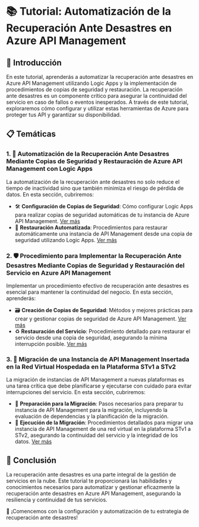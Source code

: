 # 📚 Tutorial: Automatización de la Recuperación Ante Desastres en Azure API Management

## 🌟 Introducción

En este tutorial, aprenderás a automatizar la recuperación ante desastres en Azure API Management utilizando Logic Apps y la implementación de procedimientos de copias de seguridad y restauración. La recuperación ante desastres es un componente crítico para asegurar la continuidad del servicio en caso de fallos o eventos inesperados. A través de este tutorial, exploraremos cómo configurar y utilizar estas herramientas de Azure para proteger tus API y garantizar su disponibilidad.

## 📋 Temáticas

### 1. 🤖 Automatización de la Recuperación Ante Desastres Mediante Copias de Seguridad y Restauración de Azure API Management con Logic Apps

La automatización de la recuperación ante desastres no solo reduce el tiempo de inactividad sino que también minimiza el riesgo de pérdida de datos. En esta sección, cubriremos:

- 🛠️ **Configuración de Copias de Seguridad**: Cómo configurar Logic Apps para realizar copias de seguridad automáticas de tu instancia de Azure API Management. [Ver más](https://github.com/sordonezr/ContinuidadEmpresarial/AzureAPIManagement/blob/main/backup-restore-logicapps.md)
- 🔄 **Restauración Automatizada**: Procedimientos para restaurar automáticamente una instancia de API Management desde una copia de seguridad utilizando Logic Apps. [Ver más](https://github.com/sordonezr/ContinuidadEmpresarial/AzureAPIManagement/blob/main/backup-restore-logicapps.md)

### 2. 🛡️ Procedimiento para Implementar la Recuperación Ante Desastres Mediante Copias de Seguridad y Restauración del Servicio en Azure API Management

Implementar un procedimiento efectivo de recuperación ante desastres es esencial para mantener la continuidad del negocio. En esta sección, aprenderás:

- 🗃️ **Creación de Copias de Seguridad**: Métodos y mejores prácticas para crear y gestionar copias de seguridad de Azure API Management. [Ver más](https://github.com/sordonezr/ContinuidadEmpresarial/AzureAPIManagement/blob/main/backup-restore-powershell.md)
- ♻️ **Restauración del Servicio**: Procedimiento detallado para restaurar el servicio desde una copia de seguridad, asegurando la mínima interrupción posible. [Ver más](https://github.com/sordonezr/ContinuidadEmpresarial/AzureAPIManagement/blob/main/backup-restore-powershell.md)

### 3. 🔄 Migración de una Instancia de API Management Insertada en la Red Virtual Hospedada en la Plataforma STv1 a STv2

La migración de instancias de API Management a nuevas plataformas es una tarea crítica que debe planificarse y ejecutarse con cuidado para evitar interrupciones del servicio. En esta sección, cubriremos:

- 🚀 **Preparación para la Migración**: Pasos necesarios para preparar tu instancia de API Management para la migración, incluyendo la evaluación de dependencias y la planificación de la migración.
- 🔄 **Ejecución de la Migración**: Procedimientos detallados para migrar una instancia de API Management de una red virtual en la plataforma STv1 a STv2, asegurando la continuidad del servicio y la integridad de los datos. [Ver más](https://github.com/sordonezr/ContinuidadEmpresarial/AzureAPIManagement/blob/main/migrate-apim-stv1-stv2.md)

## 🎯 Conclusión

La recuperación ante desastres es una parte integral de la gestión de servicios en la nube. Este tutorial te proporcionará las habilidades y conocimientos necesarios para automatizar y gestionar eficazmente la recuperación ante desastres en Azure API Management, asegurando la resiliencia y continuidad de tus servicios.

🚀 ¡Comencemos con la configuración y automatización de tu estrategia de recuperación ante desastres!
